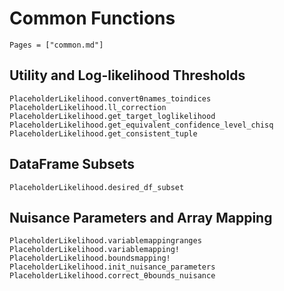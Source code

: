 # Common Functions

```@index
Pages = ["common.md"]
```

## Utility and Log-likelihood Thresholds

```@docs
PlaceholderLikelihood.convertθnames_toindices
PlaceholderLikelihood.ll_correction
PlaceholderLikelihood.get_target_loglikelihood
PlaceholderLikelihood.get_equivalent_confidence_level_chisq
PlaceholderLikelihood.get_consistent_tuple
```

## DataFrame Subsets

```@docs
PlaceholderLikelihood.desired_df_subset
```

## Nuisance Parameters and Array Mapping

```@docs
PlaceholderLikelihood.variablemappingranges
PlaceholderLikelihood.variablemapping!
PlaceholderLikelihood.boundsmapping!
PlaceholderLikelihood.init_nuisance_parameters
PlaceholderLikelihood.correct_θbounds_nuisance
```